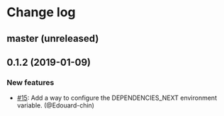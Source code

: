 # Change log

## master (unreleased)

## 0.1.2 (2019-01-09)

### New features

* [#15](https://github.com/Shopify/bootboot/pull/15): Add a way to configure the DEPENDENCIES_NEXT environment variable. (@Edouard-chin)
